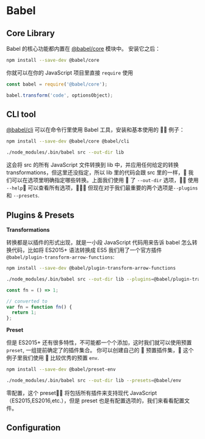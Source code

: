 # Babel

## Core Library

Babel 的核心功能都内置在 [@babel/core](https://babeljs.io/docs/en/babel-core) 模块中。 安装它之后：

```bash
npm install --save-dev @babel/core
```

你就可以在你的 JavaScript 项目里直接 `require` 使用

```js
const babel = require('@babel/core');

babel.transform('code', optionsObject);
```

## CLI tool

[@babel/cli](https://babeljs.io/docs/en/babel-cli) 可以在命令行里使用 Babel 工具，安装和基本使用的  例子：

```bash
npm install --save-dev @babel/core @babel/cli

./node_modules/.bin/babel src --out-dir lib
```

这会将 src 的所有 JavaScript 文件转换到 lib 中，并应用任何给定的转换 transformations，但这里还没指定，所以 lib 里的代码会跟 src 里的一样， 我们可以在选项里明确指定哪些转换。上面我们使用  了 `--out-dir` 选项， 使用 `--help` 可以查看所有选项， 但现在对于我们最重要的两个选项是`--plugins`和 `--presets`.

## Plugins & Presets

**Transformations**

转换都是以插件的形式出现，就是一小段 JavaScript 代码用来告诉 babel 怎么转换代码，比如将 ES2015+ 语法转换成 ES5 我们用了一个官方插件
`@babel/plugin-transform-arrow-functions`:

```bash
npm install --save-dev @babel/plugin-transform-arrow-functions

./node_modules/.bin/babel src --out-dir lib --plugins=@babel/plugin-transform-arrow-functions
```

```js
const fn = () => 1;

// converted to
var fn = function fn() {
  return 1;
};
```

**Preset**

但是 ES2015+ 还有很多特性，不可能都一个个添加，这时我们就可以使用预置 `preset`, 一组提前确定了的插件集合。
你可以创建自己的  预置插件集， 这个例子里我们使用  比较优秀的预置 `env`.

```bash
npm install --save-dev @babel/preset-env

./node_modules/.bin/babel src --out-dir lib --presets=@babel/env
```

零配置，这个 preset 将包括所有插件来支持现代 JavaScript（ES2015,ES2016,etc.），但是 preset 也是有配置选项的，我们来看看配置文件。

## Configuration
